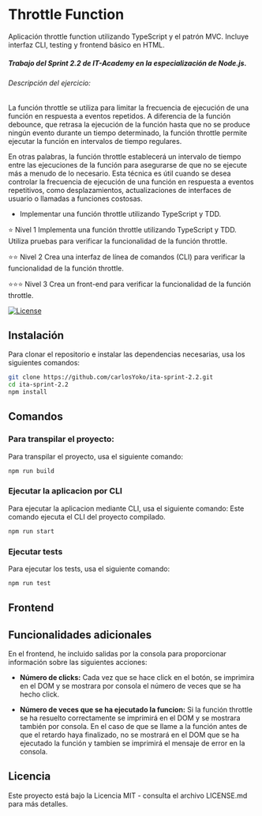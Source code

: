 # Throttle Function

Aplicación throttle function utilizando TypeScript y el patrón MVC.
Incluye interfaz CLI, testing y frontend básico en HTML.

##### Trabajo del Sprint 2.2 de IT-Academy en la especialización de Node.js.

###### Descripción del ejercicio:

La función throttle se utiliza para limitar la frecuencia de ejecución de una función en respuesta a eventos repetidos. A diferencia de la función debounce, que retrasa la ejecución de la función hasta que no se produce ningún evento durante un tiempo determinado, la función throttle permite ejecutar la función en intervalos de tiempo regulares.

En otras palabras, la función throttle establecerá un intervalo de tiempo entre las ejecuciones de la función para asegurarse de que no se ejecute más a menudo de lo necesario. Esta técnica es útil cuando se desea controlar la frecuencia de ejecución de una función en respuesta a eventos repetitivos, como desplazamientos, actualizaciones de interfaces de usuario o llamadas a funciones costosas.

- Implementar una función throttle utilizando TypeScript y TDD.

⭐ Nivel 1
Implementa una función throttle utilizando TypeScript y TDD.
Utiliza pruebas para verificar la funcionalidad de la función throttle.

⭐⭐ Nivel 2
Crea una interfaz de línea de comandos (CLI) para verificar la funcionalidad de la función throttle.

⭐⭐⭐ Nivel 3
Crea un front-end para verificar la funcionalidad de la función throttle.

[![License](https://img.shields.io/badge/license-MIT-blue.svg)](LICENSE.md)

## Instalación

Para clonar el repositorio e instalar las dependencias necesarias, usa los siguientes comandos:

```bash
git clone https://github.com/carlosYoko/ita-sprint-2.2.git
cd ita-sprint-2.2
npm install
```

## Comandos

### Para transpilar el proyecto:

Para transpilar el proyecto, usa el siguiente comando:

```bash
npm run build
```

### Ejecutar la aplicacion por CLI

Para ejecutar la aplicacion mediante CLI, usa el siguiente comando:
Este comando ejecuta el CLI del proyecto compilado.

```bash
npm run start
```

### Ejecutar tests

Para ejecutar los tests, usa el siguiente comando:

```bash
npm run test
```

## Frontend

## Funcionalidades adicionales

En el frontend, he incluido salidas por la consola para proporcionar información sobre las siguientes acciones:

- **Número de clicks:** Cada vez que se hace click en el botón, se imprimira en el DOM y se mostrara por consola el número de veces que se ha hecho click.

- **Número de veces que se ha ejecutado la funcion:** Si la función throttle se ha resuelto correctamente se imprimirá en el DOM y se mostrara también por consola.
  En el caso de que se llame a la función antes de que el retardo haya finalizado, no se mostrará en el DOM que se ha ejecutado la función y tambien se imprimirá el mensaje de error en la consola.

## Licencia

Este proyecto está bajo la Licencia MIT - consulta el archivo LICENSE.md para más detalles.
